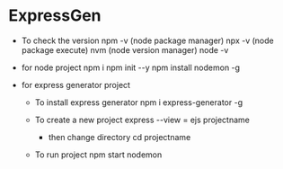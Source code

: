 # ExpressGen


- To check the version
npm -v (node package manager)
npx -v (node package execute)
nvm (node version manager)
node -v

- for node project
  npm i
  npm init --y
  npm install nodemon -g

- for express generator project

  - To install express generator
    npm i express-generator -g

  - To create a new project
    express --view = ejs projectname
    - then change directory
      cd projectname

  - To run project
    npm start
    nodemon
    
  
